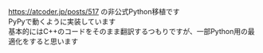 https://atcoder.jp/posts/517 の非公式Python移植です\
PyPyで動くように実装しています\
基本的にはC++のコードをそのまま翻訳するつもりですが、一部Python用の最適化をすると思います
